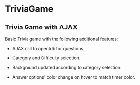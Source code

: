 # TriviaGame

Trivia Game with AJAX 
----------------------------

Basic Trivia game with the following additional features:

- AJAX call to opentdb for questions. 

- Category and Difficulty selection. 

- Background updated according to category selection. 

- Answer options' color change on hover to match timer color.
